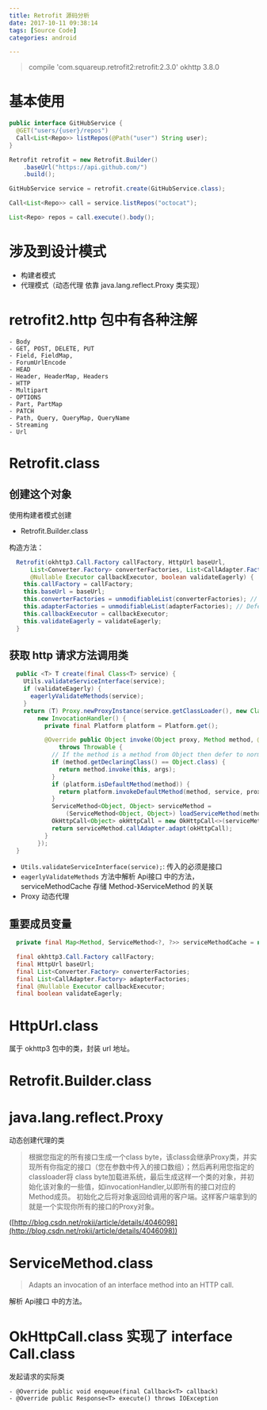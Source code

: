 ```yaml
---
title: Retrofit 源码分析
date: 2017-10-11 09:38:14
tags: [Source Code]
categories: android

---
```


>compile 'com.squareup.retrofit2:retrofit:2.3.0'
>okhttp 3.8.0

# 基本使用

```java
public interface GitHubService {
  @GET("users/{user}/repos")
  Call<List<Repo>> listRepos(@Path("user") String user);
}

Retrofit retrofit = new Retrofit.Builder()
    .baseUrl("https://api.github.com/")
    .build();

GitHubService service = retrofit.create(GitHubService.class);

Call<List<Repo>> call = service.listRepos("octocat");

List<Repo> repos = call.execute().body();
```

<!--more-->

# 涉及到设计模式

- 构建者模式
- 代理模式（动态代理 依靠 java.lang.reflect.Proxy 类实现）

# retrofit2.http 包中有各种注解

```
- Body
- GET, POST, DELETE, PUT
- Field, FieldMap,
- ForumUrlEncode
- HEAD
- Header, HeaderMap, Headers
- HTTP
- Multipart
- OPTIONS
- Part, PartMap
- PATCH
- Path, Query, QueryMap, QueryName
- Streaming
- Url
```

# Retrofit.class

## 创建这个对象

使用构建者模式创建

- Retrofit.Builder.class

构造方法：

```java
  Retrofit(okhttp3.Call.Factory callFactory, HttpUrl baseUrl,
      List<Converter.Factory> converterFactories, List<CallAdapter.Factory> adapterFactories,
      @Nullable Executor callbackExecutor, boolean validateEagerly) {
    this.callFactory = callFactory;
    this.baseUrl = baseUrl;
    this.converterFactories = unmodifiableList(converterFactories); // Defensive copy at call site.
    this.adapterFactories = unmodifiableList(adapterFactories); // Defensive copy at call site.
    this.callbackExecutor = callbackExecutor;
    this.validateEagerly = validateEagerly;
  }
```


## 获取 http 请求方法调用类

```java
  public <T> T create(final Class<T> service) {
    Utils.validateServiceInterface(service);
    if (validateEagerly) {
      eagerlyValidateMethods(service);
    }
    return (T) Proxy.newProxyInstance(service.getClassLoader(), new Class<?>[] { service },
        new InvocationHandler() {
          private final Platform platform = Platform.get();

          @Override public Object invoke(Object proxy, Method method, @Nullable Object[] args)
              throws Throwable {
            // If the method is a method from Object then defer to normal invocation.
            if (method.getDeclaringClass() == Object.class) {
              return method.invoke(this, args);
            }
            if (platform.isDefaultMethod(method)) {
              return platform.invokeDefaultMethod(method, service, proxy, args);
            }
            ServiceMethod<Object, Object> serviceMethod =
                (ServiceMethod<Object, Object>) loadServiceMethod(method);
            OkHttpCall<Object> okHttpCall = new OkHttpCall<>(serviceMethod, args);
            return serviceMethod.callAdapter.adapt(okHttpCall);
          }
        });
  }
```

- `Utils.validateServiceInterface(service);`: 传入的必须是接口
- `eagerlyValidateMethods` 方法中解析 Api接口 中的方法， serviceMethodCache 存储 Method-》ServiceMethod 的关联
- Proxy 动态代理

## 重要成员变量

```java
  private final Map<Method, ServiceMethod<?, ?>> serviceMethodCache = new ConcurrentHashMap<>();

  final okhttp3.Call.Factory callFactory;
  final HttpUrl baseUrl;
  final List<Converter.Factory> converterFactories;
  final List<CallAdapter.Factory> adapterFactories;
  final @Nullable Executor callbackExecutor;
  final boolean validateEagerly;
```







# HttpUrl.class

属于 okhttp3 包中的类，封装 url 地址。

# Retrofit.Builder.class

# java.lang.reflect.Proxy

动态创建代理的类

>根据您指定的所有接口生成一个class byte，该class会继承Proxy类，并实现所有你指定的接口（您在参数中传入的接口数组）；然后再利用您指定的classloader将 class byte加载进系统，最后生成这样一个类的对象，并初始化该对象的一些值，如invocationHandler,以即所有的接口对应的Method成员。 初始化之后将对象返回给调用的客户端。这样客户端拿到的就是一个实现你所有的接口的Proxy对象。


([http://blog.csdn.net/rokii/article/details/4046098](http://blog.csdn.net/rokii/article/details/4046098))


# ServiceMethod.class

>Adapts an invocation of an interface method into an HTTP call.

解析 Api接口 中的方法。


# OkHttpCall.class 实现了 interface Call.class

发起请求的实际类

```
- @Override public void enqueue(final Callback<T> callback)
- @Override public Response<T> execute() throws IOException
```


